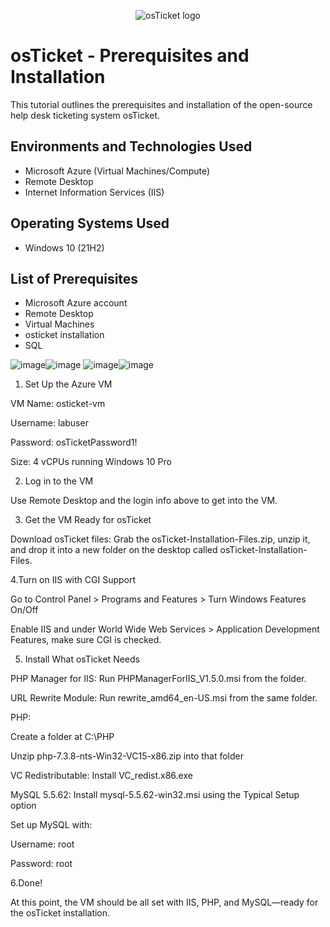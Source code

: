 <p align="center">
<img src="https://i.imgur.com/Clzj7Xs.png" alt="osTicket logo"/>
</p>

<h1>osTicket - Prerequisites and Installation</h1>
This tutorial outlines the prerequisites and installation of the open-source help desk ticketing system osTicket.<br />

<h2>Environments and Technologies Used</h2>

- Microsoft Azure (Virtual Machines/Compute)
- Remote Desktop
- Internet Information Services (IIS)

<h2>Operating Systems Used </h2>

- Windows 10</b> (21H2)

<h2>List of Prerequisites</h2>

- Microsoft Azure account
- Remote Desktop
- Virtual Machines
- osticket installation
- SQL

![image](https://github.com/user-attachments/assets/a8fb22d1-c105-49be-a837-e957c3a5839a)![image](https://github.com/user-attachments/assets/6b538348-eb9e-4d0a-a99b-df71f0006aa4)
![image](https://github.com/user-attachments/assets/e9abb06c-f2b3-441d-8d23-ea5173fce02f)![image](https://github.com/user-attachments/assets/9e95eb6f-b232-46f3-97fa-48103c0ee5b2)

1. Set Up the Azure VM

VM Name: osticket-vm

Username: labuser

Password: osTicketPassword1!

Size: 4 vCPUs running Windows 10 Pro

2. Log in to the VM

Use Remote Desktop and the login info above to get into the VM.

3. Get the VM Ready for osTicket

Download osTicket files: Grab the osTicket-Installation-Files.zip, unzip it, and drop it into a new folder on the desktop called osTicket-Installation-Files.

4.Turn on IIS with CGI Support

Go to Control Panel > Programs and Features > Turn Windows Features On/Off

Enable IIS and under World Wide Web Services > Application Development Features, make sure CGI is checked.

5. Install What osTicket Needs

PHP Manager for IIS: Run PHPManagerForIIS_V1.5.0.msi from the folder.

URL Rewrite Module: Run rewrite_amd64_en-US.msi from the same folder.

PHP:

Create a folder at C:\PHP

Unzip php-7.3.8-nts-Win32-VC15-x86.zip into that folder

VC Redistributable: Install VC_redist.x86.exe

MySQL 5.5.62: Install mysql-5.5.62-win32.msi using the Typical Setup option

Set up MySQL with:

Username: root

Password: root

6.Done!

At this point, the VM should be all set with IIS, PHP, and MySQL—ready for the osTicket installation.

